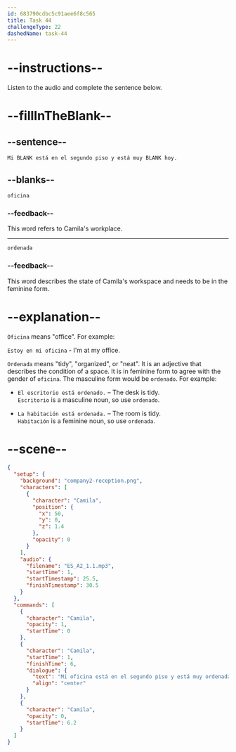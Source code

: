 ```yaml
---
id: 683790cdbc5c91aee6f8c565
title: Task 44
challengeType: 22
dashedName: task-44
---
```


<!-- (Audio) Camila: Mi oficina está en el segundo piso y está muy ordenada hoy. -->

# --instructions--

Listen to the audio and complete the sentence below.

# --fillInTheBlank--

## --sentence--

`Mi BLANK está en el segundo piso y está muy BLANK hoy.`

## --blanks--

`oficina`

### --feedback--

This word refers to Camila's workplace.

---

`ordenada`

### --feedback--

This word describes the state of Camila's workspace and needs to be in the feminine form.

# --explanation--

`Oficina` means "office". For example:

`Estoy en mi oficina` - I'm at my office.

`Ordenada` means "tidy", "organized", or "neat". It is an adjective that describes the condition of a space. It is in feminine form to agree with the gender of `oficina`. The masculine form would be `ordenado`. For example:

- `El escritorio está ordenado.` – The desk is tidy.  
  `Escritorio` is a masculine noun, so use `ordenado`.

- `La habitación está ordenada.` – The room is tidy.  
  `Habitación` is a feminine noun, so use `ordenada`.

# --scene--

```json
{
  "setup": {
    "background": "company2-reception.png",
    "characters": [
      {
        "character": "Camila",
        "position": {
          "x": 50,
          "y": 0,
          "z": 1.4
        },
        "opacity": 0
      }
    ],
    "audio": {
      "filename": "ES_A2_1.1.mp3",
      "startTime": 1,
      "startTimestamp": 25.5,
      "finishTimestamp": 30.5
    }
  },
  "commands": [
    {
      "character": "Camila",
      "opacity": 1,
      "startTime": 0
    },
    {
      "character": "Camila",
      "startTime": 1,
      "finishTime": 6,
      "dialogue": {
        "text": "Mi oficina está en el segundo piso y está muy ordenada hoy.",
        "align": "center"
      }
    },
    {
      "character": "Camila",
      "opacity": 0,
      "startTime": 6.2
    }
  ]
}
```
